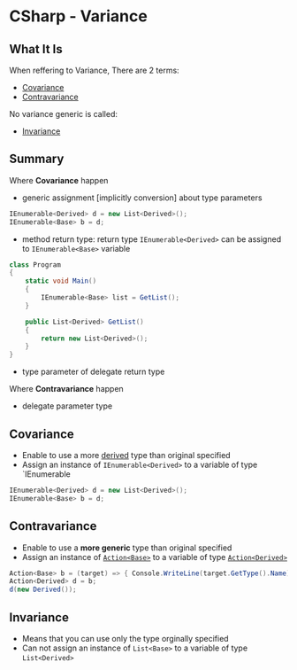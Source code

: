 # CSharp - Variance

## What It Is

When reffering to Variance, There are 2 terms:

- [Covariance](#covariance)
- [Contravariance](#contravariance)

No variance generic is called:

- [Invariance](#invariance)

## Summary

Where **Covariance** happen 

- generic assignment [implicitly conversion] about type parameters

```cs
IEnumerable<Derived> d = new List<Derived>();
IEnumerable<Base> b = d;
```

- method return type: return type `IEnumerable<Derived>` can be assigned to `IEnumerable<Base>` variable

```cs
class Program
{
    static void Main()
    {
        IEnumerable<Base> list = GetList();
    }

    public List<Derived> GetList()
    {
        return new List<Derived>();
    }
}
```

- type parameter of delegate return type

Where **Contravariance** happen

- delegate parameter type

## Covariance

- Enable to use a more [derived](csharp-inheritance-system.md) type than original specified
- Assign an instance of `IEnumerable<Derived>` to a variable of type `IEnumerable<Base>

```cs
IEnumerable<Derived> d = new List<Derived>();
IEnumerable<Base> b = d;
```

## Contravariance

- Enable to use a **more generic** type than original specified
- Assign an instance of [`Action<Base>`](csharp-delegate.md#action) to a variable of type [`Action<Derived>`](csharp-delegate.md#action)

```cs
Action<Base> b = (target) => { Console.WriteLine(target.GetType().Name); };
Action<Derived> d = b;
d(new Derived());
```

## Invariance

- Means that you can use only the type orginally specified
- Can not assign an instance of `List<Base>` to a variable of type `List<Derived>`

